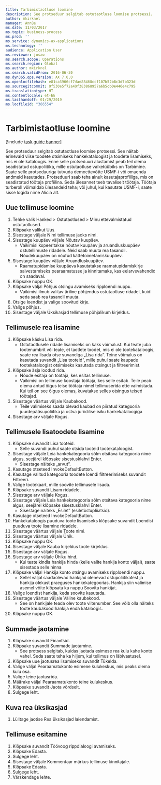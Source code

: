 ```yaml
---
title: Tarbimistaotluse loomine
description: See protseduur selgitab ostutaotluse loomise protsessi.
author: mkirknel
manager: AnnBe
ms.date: 11/03/2017
ms.topic: business-process
ms.prod: ''
ms.service: dynamics-ax-applications
ms.technology: ''
audience: Application User
ms.reviewer: josaw
ms.search.scope: Operations
ms.search.region: Global
ms.author: mkirknel
ms.search.validFrom: 2016-06-30
ms.dyn365.ops.version: AX 7.0.0
ms.openlocfilehash: e81ca3966cf7dae88468ccf107b52b8c3d7b323d
ms.sourcegitcommit: 0f530e5f72a40f383868957a6b5cb0e446e4c795
ms.translationtype: HT
ms.contentlocale: et-EE
ms.lasthandoff: 01/29/2019
ms.locfileid: "366554"
---
```

# <a name="create-a-requisition-for-consumption"></a>Tarbimistaotluse loomine

[!include [task guide banner](../../includes/task-guide-banner.md)]

See protseduur selgitab ostutaotluse loomise protsessi. See näitab erinevaid viise toodete otsimiseks hankekataloogist ja toodete lisamiseks, mis ei ole kataloogis. Enne selle protseduuri alustamist peab teil olema seadistatud ostupoliitika, mille ostutaotluse vaiketüübiks on Tarbimine. Saate selle protseduuriga tutvuda demoettevõtte USMF-i või omaenda andmeid kasutades. Protseduuri saab teha ainult kasutajaprofiiliga, mis on seadistatud töötaja profiilina.  Seda ülesannet teeb tavaliselt töötaja. Töötaja turberoll võimaldab ülesandeid teha; või juhul, kui kasutate USMF-i, saate sisse logida nime Alicia alt.


## <a name="create-a-new-requisition"></a>Uue tellimuse loomine
1. Tehke valik Hanked > Ostutaotlused > Minu ettevalmistatud ostutaotlused.
2. Klõpsake valikut Uus.
3. Sisestage väljale Nimi tellimuse jaoks nimi.
4. Sisestage kuupäev väljale Nõutav kuupäev.
    * Vaikimisi kopeeritakse nõutav kuupäev ja aruandluskuupäev ostutellimuste ridadele. Neid saab muuta rea tasandil. Nõudekuupäev on nõutud kättetoimetamiskuupäev.  
5. Sisestage kuupäev väljale Aruandluskuupäev.
    * Raamatupidamise kuupäeva kasutatakse raamatupidamiskirje salvestamiseks pearaamatusse ja kinnitamaks, kas eelarvevahendid on saadaval.  
6. Klõpsake nuppu OK.
7. Klõpsake väljal Põhjus otsingu avamiseks ripploendi nuppu.
    * Vaikimisi ilmub valitav äriline põhjendus ostutaotluse ridadel, kuid seda saab rea tasandil muuta.    
8. Otsige loendist ja valige soovitud kirje.
9. Valige põhjus.
10. Sisestage väljale Üksikasjad tellimuse põhjalikum kirjeldus.

## <a name="add-a-line-to-the-requisition"></a>Tellimusele rea lisamine
1. Klõpsake käsku Lisa rida.
    * Ostutaotlusele ridade lisamiseks on kaks võimalust. Kui teate juba tootenumbrit või teate, et taotlete toodet, mis ei ole tootekataloogis, saate rea lisada otse suvandiga „Lisa rida”. Teine võimalus on kasutada suvandit „Lisa tooteid”, mille puhul saate kaupade tootekataloogist otsimiseks kasutada otsingut ja filtreerimist.    
2. Klõpsake äsja loodud rida.
    * Nõude esitaja on töötaja, kes esitas tellimuse.   
    * Vaikimisi on tellimuse koostaja töötaja, kes selle esitab. Teile peab olema antud õigus teise töötaja nimel tellimuserida ette valmistada. Kui teil on see õigus olemas, kuvatakse selles otsingus teised töötajad.  
3. Sisestage väärtus väljale Kaubakood.
    * Teile valimiseks saada olevad kaubad on piiratud kategooria juurdepääsupoliitika ja ostva juriidilise isiku hankekataloogiga.   
4. Sisestage arv väljale Kogus.

## <a name="add-more-products-to-the-requisition"></a>Tellimusele lisatoodete lisamine
1. Klõpsake suvandit Lisa tooteid.
    * Selle suvandi puhul saate otsida tooteid tootekataloogist.    
2. Sisestage väljale Leia hankekategooria sõlm otsitava kategooria nime algus, seejärel klõpsake sisestusklahvi Enter.
    * Sisestage näiteks „arvut”.  
3. Kasutage otseteed InvokeDefaultButton.
4. Kasutage valitud kategooria toodete loendi filtreerimiseks suvandit Filtreeri.
5. Valige tootekaart, mille soovite tellimusele lisada.
6. Klõpsake suvandit Lisam ridadele.
7. Sisestage arv väljale Kogus.
8. Sisestage väljale Leia hankekategooria sõlm otsitava kategooria nime algus, seejärel klõpsake sisestusklahvi Enter.
    * Sisestage näiteks „Esilet” (esiletõstupliiatsid).  
9. Kasutage otseteed InvokeDefaultButton.
10. Hankekataloogis puuduva toote lisamiseks klõpsake suvandit Loendist puuduva toote lisamine ridadele.
11. Sisestage väärtus väljale Toote nimi.
12. Sisestage väärtus väljale Ühik.
13. Klõpsake nuppu OK.
14. Sisestage väljale Kauba kirjeldus toote kirjeldus.
15. Sisestage arv väljale Kogus.
16. Sisestage arv väljale Ühiku hind.
    * Kui teate kindla hankija hinda (kelle valite hankija konto väljal), saate sisestada selle hinna   
17. Klõpsake väljal Hankija konto otsingu avamiseks ripploendi nuppu.
    * Sellel väljal saadaolevad hankijad olenevad ostupoliitikatest ja hankija olekust praeguses hankekategoorias. Hankija siin valimise asemel võite klõpsata ka nuppu Soovita hankijat.    
18. Valige loendist hankija, keda soovite kasutada.
19. Sisestage väärtus väljale Väline kaubakood.
    * See on hankijale teada olev toote viitenumber. See võib olla näiteks toote kaubakood hankija enda kataloogis.  
20. Klõpsake nuppu OK.

## <a name="distribute-amounts"></a>Summade jaotamine
1. Klõpsake suvandit Finantsid.
2. Klõpsake suvandit Summade jaotamine.
    * See protsess selgitab, kuidas jaotada esimese rea kulu kahe konto vahel. Seda saate teha ka hiljem, kui tellimus on läbivaatusel.  
3. Klõpsake uue jaotusrea lisamiseks suvandit Tükelda.
4. Valige väljal Pearaamatukonto esimene kulukeskus, mis peaks olema kulu osa.
5. Valige teine jaotusrida.
6. Määrake väljal Pearaamatukonto teine kulukeskus.
7. Klõpsake suvandit Jaota võrdselt.
8. Sulgege leht.

## <a name="view-line-details"></a>Kuva rea üksikasjad
1. Lülitage jaotise Rea üksikasjad laiendamist.

## <a name="submit-the-requisition"></a>Tellimuse esitamine
1. Klõpsake suvandit Töövoog rippdialoogi avamiseks.
2. Klõpsake Edasta.
3. Sulgege leht.
4. Sisestage väljale Kommentaar märkus tellimuse kinnitajale.
5. Klõpsake Edasta.
6. Sulgege leht.
7. Värskendage lehte.

